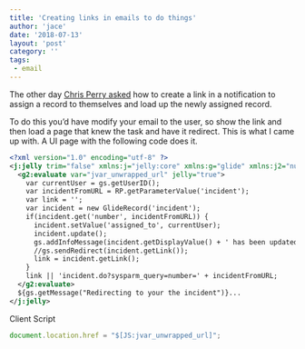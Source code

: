 ```yaml
---
title: 'Creating links in emails to do things'
author: 'jace'
date: '2018-07-13'
layout: 'post'
category: ''
tags:
 - email
---
```

The other day [Chris Perry
asked](https://community.servicenow.com/community?id=community_question&sys_id=37113a00dbc39704d58ea345ca9619e8)
how to create a link in a notification to assign a record to themselves
and load up the newly assigned record.

<!--more-->

To do this you’d have modify your email to the user, so show the link
and then load a page that knew the task and have it redirect. This is
what I came up with. A UI page with the following code does it.

``` xml
<?xml version="1.0" encoding="utf-8" ?>
<j:jelly trim="false" xmlns:j="jelly:core" xmlns:g="glide" xmlns:j2="null" xmlns:g2="null">
  <g2:evaluate var="jvar_unwrapped_url" jelly="true">
    var currentUser = gs.getUserID();
    var incidentFromURL = RP.getParameterValue('incident');
    var link = '';
    var incident = new GlideRecord('incident');
    if(incident.get('number', incidentFromURL)) {
      incident.setValue('assigned_to', currentUser);
      incident.update();
      gs.addInfoMessage(incident.getDisplayValue() + ' has been updated.');
      //gs.sendRedirect(incident.getLink());
      link = incident.getLink();
    }
    link || 'incident.do?sysparm_query=number=' + incidentFromURL;
  </g2:evaluate>
  ${gs.getMessage("Redirecting to your the incident")}...
</j:jelly>
```

Client Script

``` js
document.location.href = "$[JS:jvar_unwrapped_url]";
```
